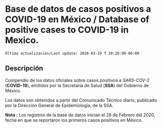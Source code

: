 
# Base de datos de casos positivos a COVID-19 en México / Database of positive cases to COVID-19 in Mexico.

```Última actualización/Last update: 2020-03-29 T 20:20:00-06:00```

## Descripción
Compendio de los datos oficiales sobre casos positivos a *SARS-COV-2* (**COVID-19**), emitidos por la Secretaría de Salud (**SSA**) del Gobierno de México. 

Los datos son obtenidos a partir del Comunicado Técnico diario, publicado por la Dirección General de Epidemiología, de la SSA. 

**Nota :** Los registros de la base de datos inician el 28 de Febrero del 2020, fecha en que se reportaron los primeros casos positivos en México.

